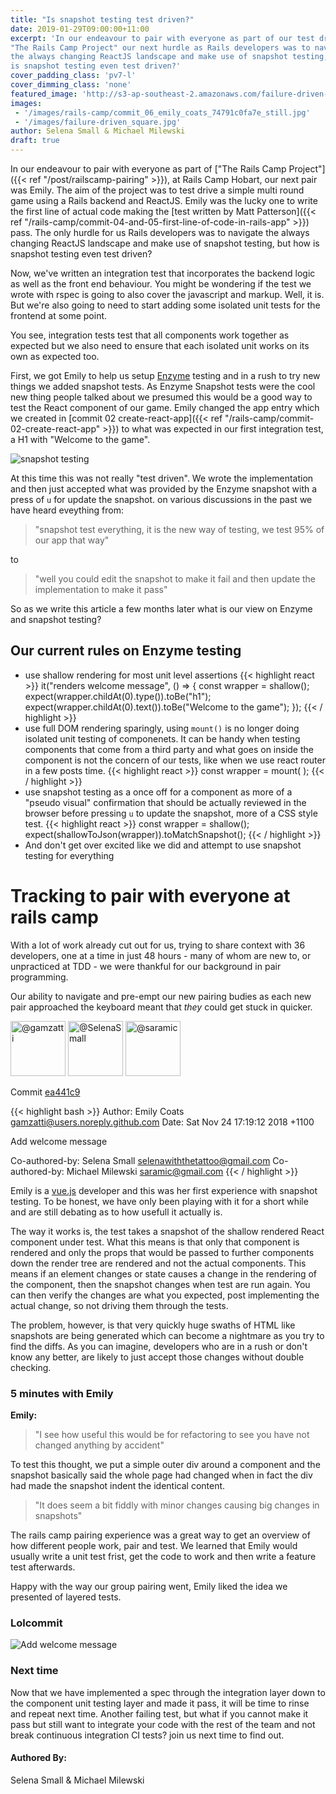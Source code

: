 ```yaml
---
title: "Is snapshot testing test driven?"
date: 2019-01-29T09:00:00+11:00
excerpt: 'In our endeavour to pair with everyone as part of our test driven
"The Rails Camp Project" our next hurdle as Rails developers was to navigate
the always changing ReactJS landscape and make use of snapshot testing, but how
is snapshot testing even test driven?'
cover_padding_class: 'pv7-l'
cover_dimming_class: 'none'
featured_image: 'http://s3-ap-southeast-2.amazonaws.com/failure-driven-blog/railscamp-24-woodfield-hobart/commit_06_emily_coats_74791c0fa7e.gif'
images:
 - '/images/rails-camp/commit_06_emily_coats_74791c0fa7e_still.jpg'
 - '/images/failure-driven_square.jpg'
author: Selena Small & Michael Milewski
draft: true
---
```


In our endeavour to pair with everyone as part of ["The Rails Camp Project"]({{<
ref "/post/railscamp-pairing" >}}), at Rails Camp Hobart, our next pair was
Emily. The aim of the project was to test drive a simple multi round game using
a Rails backend and ReactJS. Emily was the lucky one to write the first line of
actual code making the [test written by Matt Patterson]({{< ref
"/rails-camp/commit-04-and-05-first-line-of-code-in-rails-app" >}}) pass. The
only hurdle for us Rails developers was to navigate the always changing ReactJS
landscape and make use of snapshot testing, but how is snapshot testing even
test driven?

Now, we've written an integration test that incorporates the backend logic as
well as the front end behaviour. You might be wondering if the test we wrote
with rspec is going to also cover the javascript and markup. Well, it is. But
we're also going to need to start adding some isolated unit tests for the
frontend at some point.

You see, integration tests test that all components work together as expected
but we also need to ensure that each isolated unit works on its own as expected
too.

First, we got Emily to help us setup [Enzyme](https://airbnb.io/enzyme/)
testing and in a rush to try new things we added snapshot tests. As Enzyme
Snapshot tests were the cool new thing people talked about we presumed this
would be a good way to test the React component of our game. Emily changed the
app entry which we created in [commit 02 create-react-app]({{< ref
"/rails-camp/commit-02-create-react-app" >}}) to what was expected in our first
integration test, a H1 with "Welcome to the game".

![snapshot testing](/images/rails-camp/commit_06_snapshot_testing.gif)

At this time this was not really "test driven". We wrote the implementation and
then just accepted what was provided by the Enzyme snapshot with a press of `u`
for update the snapshot. on various discussions in the past we have heard
eveything from:

> "snapshot test everything, it is the new way of testing, we test 95% of our
> app that way"

to

> "well you could edit the snapshot to make it fail and then update the
> implementation to make it pass"

So as we write this article a few months later what is our view on Enzyme and
snapshot testing?

## Our current rules on Enzyme testing

* use shallow rendering for most unit level assertions
{{< highlight react >}}
it("renders welcome message", () => {
  const wrapper = shallow(<App />);
  expect(wrapper.childAt(0).type()).toBe("h1");
  expect(wrapper.childAt(0).text()).toBe("Welcome to the game");
});
{{< / highlight >}}
* use full DOM rendering sparingly, using `mount()` is no longer doing isolated
  unit testing of componenets. It can be handy when testing components that
  come from a third party and what goes on inside the component is not the
  concern of our tests, like when we use react router in a few posts time.
{{< highlight react >}}
const wrapper = mount(
  <MemoryRouter>
    <App/>
  </MemoryRouter>
);
{{< / highlight >}}
* use snapshot testing as a once off for a component as more of a "pseudo
  visual" confirmation that should be actually reviewed in the browser before
  pressing `u` to update the snapshot, more of a CSS style test.
{{< highlight react >}}
const wrapper = shallow(<App />);
expect(shallowToJson(wrapper)).toMatchSnapshot();
{{< / highlight >}}
* And don't get over excited like we did and attempt to use snapshot testing
  for everything

# Tracking to pair with everyone at rails camp

With a lot of work already cut out for us, trying to share context with 36
developers, one at a time in just 48 hours - many of whom are new to, or
unpracticed at TDD - we were thankful for our background in pair programming.

Our ability to navigate and pre-empt our new pairing budies as each new pair
approached the keyboard meant that _they_ could get stuck in quicker.

<img alt="@gamzatti" src="//github.com/gamzatti.png" style="display: inline; width: 88px;" height="88" />
<img alt="@SelenaSmall" src="//github.com/SelenaSmall.png" style="display: inline; width: 88px;" height="88" />
<img alt="@saramic" src="//github.com/saramic.png" style="display: inline; width: 88px;" height="88" />

Commit [ea441c9](https://github.com/failure-driven/railscamp-search-term/commit/ea441c9dfecf4ce2e96d5534773642ce9e16e683)

{{< highlight bash >}}
Author: Emily Coats <gamzatti@users.noreply.github.com>
Date:   Sat Nov 24 17:19:12 2018 +1100

Add welcome message

Co-authored-by: Selena Small <selenawiththetattoo@gmail.com>
Co-authored-by: Michael Milewski <saramic@gmail.com>
{{< / highlight >}}

Emily is a [vue.js](https://vuejs.org/) developer and this was her first
experience with snapshot testing. To be honest, we have only been playing with
it for a short while and are still debating as to how usefull it actually is.

The way it works is, the test takes a snapshot of the shallow rendered React
component under test. What this means is that only that component is rendered
and only the props that would be passed to further components down the render
tree are rendered and not the actual components. This means if an element
changes or state causes a change in the rendering of the component, then the
snapshot changes when test are run again. You can then verify the changes are
what you expected, post implementing the actual change, so not driving them
through the tests.

The problem, however, is that very quickly huge swaths of HTML like snapshots
are being generated which can become a nightmare as you try to find the diffs.
As you can imagine, developers who are in a rush or don't know any better, are
likely to just accept those changes without double checking.

### 5 minutes with Emily

**Emily:**

> "I see how useful this would be for refactoring to see you have not changed
> anything by accident"

To test this thought, we put a simple outer div around a component and the
snapshot basically said the whole page had changed when in fact the div had
made the snapshot indent the identical content.

> "It does seem a bit fiddly with minor changes causing big changes in
> snapshots"

The rails camp pairing experience was a great way to get an overview of how
different people work, pair and test. We learned that Emily would usually write
a unit test frist, get the code to work and then write a feature test
afterwards.

Happy with the way our group pairing went, Emily liked the idea we presented of
layered tests.

### Lolcommit

![Add welcome message](https://s3-ap-southeast-2.amazonaws.com/failure-driven-blog/railscamp-24-woodfield-hobart/commit_06_emily_coats_74791c0fa7e.gif)

### Next time

Now that we have implemented a spec through the integration layer down to the
component unit testing layer and made it pass, it will be time to rinse and
repeat next time. Another failing test, but what if you cannot make it pass but
still want to integrate your code with the rest of the team and not break
continuous integration CI tests? join us next time to find out.

#### Authored By:

Selena Small & Michael Milewski

